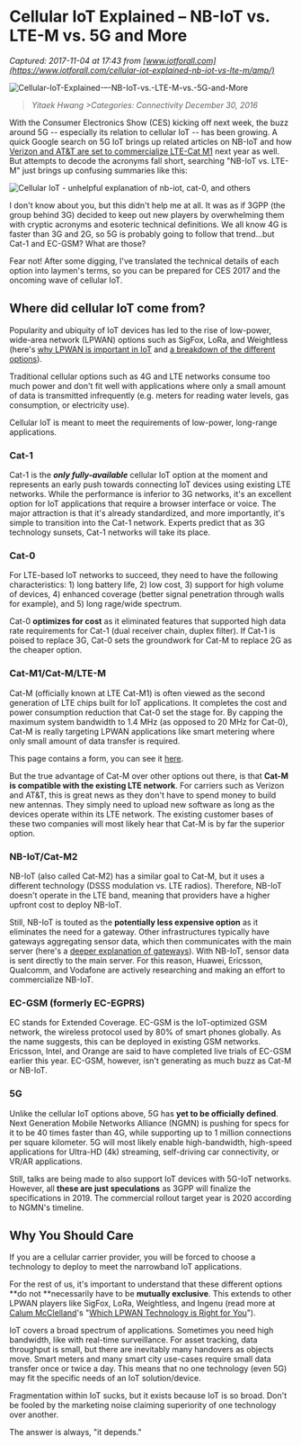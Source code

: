 # Cellular IoT Explained – NB-IoT vs. LTE-M vs. 5G and More

_Captured: 2017-11-04 at 17:43 from [www.iotforall.com](https://www.iotforall.com/cellular-iot-explained-nb-iot-vs-lte-m/amp/)_

![Cellular-IoT-Explained-–-NB-IoT-vs.-LTE-M-vs.-5G-and-More](https://www.iotforall.com/wp-content/uploads/2016/12/Cellular-IoT-Explained-–-NB-IoT-vs.-LTE-M-vs.-5G-and-More.jpg)

> _Yitaek Hwang >Categories: Connectivity December 30, 2016_

With the Consumer Electronics Show (CES) kicking off next week, the buzz around 5G -- especially its relation to cellular IoT -- has been growing. A quick Google search on 5G IoT brings up related articles on NB-IoT and how [Verizon and AT&T are set to commercialize LTE-Cat M1](http://www.fiercewireless.com/tech/verizon-at-t-both-claim-lte-cat-m-firsts-for-internet-things) next year as well. But attempts to decode the acronyms fall short, searching "NB-IoT vs. LTE-M" just brings up confusing summaries like this:

![Cellular IoT - unhelpful explanation of nb-iot, cat-0, and others](https://cdn-images-1.medium.com/max/800/1*NElcQqs2kIB_OLC56es04w.jpeg)

I don't know about you, but this didn't help me at all. It was as if 3GPP (the group behind 3G) decided to keep out new players by overwhelming them with cryptic acronyms and esoteric technical definitions. We all know 4G is faster than 3G and 2G, so 5G is probably going to follow that trend…but Cat-1 and EC-GSM? What are those?

Fear not! After some digging, I've translated the technical details of each option into laymen's terms, so you can be prepared for CES 2017 and the oncoming wave of cellular IoT.

## Where did cellular IoT come from?

Popularity and ubiquity of IoT devices has led to the rise of low-power, wide-area network (LPWAN) options such as SigFox, LoRa, and Weightless (here's [why LPWAN is important in IoT](https://iotforall.com/what-is-lpwan/) and [a breakdown of the different options](https://iotforall.com/comparison-of-lpwan-technologies/)).

Traditional cellular options such as 4G and LTE networks consume too much power and don't fit well with applications where only a small amount of data is transmitted infrequently (e.g. meters for reading water levels, gas consumption, or electricity use).

Cellular IoT is meant to meet the requirements of low-power, long-range applications.

### Cat-1

Cat-1 is the **_only fully-available_** cellular IoT option at the moment and represents an early push towards connecting IoT devices using existing LTE networks. While the performance is inferior to 3G networks, it's an excellent option for IoT applications that require a browser interface or voice. The major attraction is that it's already standardized, and more importantly, it's simple to transition into the Cat-1 network. Experts predict that as 3G technology sunsets, Cat-1 networks will take its place.

### Cat-0

For LTE-based IoT networks to succeed, they need to have the following characteristics: 1) long battery life, 2) low cost, 3) support for high volume of devices, 4) enhanced coverage (better signal penetration through walls for example), and 5) long rage/wide spectrum.

Cat-0 **optimizes for cost** as it eliminated features that supported high data rate requirements for Cat-1 (dual receiver chain, duplex filter). If Cat-1 is poised to replace 3G, Cat-0 sets the groundwork for Cat-M to replace 2G as the cheaper option.

### Cat-M1/Cat-M/LTE-M

Cat-M (officially known at LTE Cat-M1) is often viewed as the second generation of LTE chips built for IoT applications. It completes the cost and power consumption reduction that Cat-0 set the stage for. By capping the maximum system bandwidth to 1.4 MHz (as opposed to 20 MHz for Cat-0), Cat-M is really targeting LPWAN applications like smart metering where only small amount of data transfer is required.

This page contains a form, you can see it [here](https://www.iotforall.com/cellular-iot-explained-nb-iot-vs-lte-m/?view-original-redirect=1).

But the true advantage of Cat-M over other options out there, is that **Cat-M is compatible with the existing LTE network**. For carriers such as Verizon and AT&T, this is great news as they don't have to spend money to build new antennas. They simply need to upload new software as long as the devices operate within its LTE network. The existing customer bases of these two companies will most likely hear that Cat-M is by far the superior option.

### NB-IoT/Cat-M2

NB-IoT (also called Cat-M2) has a similar goal to Cat-M, but it uses a different technology (DSSS modulation vs. LTE radios). Therefore, NB-IoT doesn't operate in the LTE band, meaning that providers have a higher upfront cost to deploy NB-IoT.

Still, NB-IoT is touted as the **potentially less expensive option** as it eliminates the need for a gateway. Other infrastructures typically have gateways aggregating sensor data, which then communicates with the main server (here's a [deeper explanation of gateways](https://iotforall.com/what-is-a-gateway/)). With NB-IoT, sensor data is sent directly to the main server. For this reason, Huawei, Ericsson, Qualcomm, and Vodafone are actively researching and making an effort to commercialize NB-IoT.

### EC-GSM (formerly EC-EGPRS)

EC stands for Extended Coverage. EC-GSM is the IoT-optimized GSM network, the wireless protocol used by 80% of smart phones globally. As the name suggests, this can be deployed in existing GSM networks. Ericsson, Intel, and Orange are said to have completed live trials of EC-GSM earlier this year. EC-GSM, however, isn't generating as much buzz as Cat-M or NB-IoT.

### 5G

Unlike the cellular IoT options above, 5G has **yet to be officially defined**. Next Generation Mobile Networks Alliance (NGMN) is pushing for specs for it to be 40 times faster than 4G, while supporting up to 1 million connections per square kilometer. 5G will most likely enable high-bandwidth, high-speed applications for Ultra-HD (4k) streaming, self-driving car connectivity, or VR/AR applications.

Still, talks are being made to also support IoT devices with 5G-IoT networks. However, all **these are just speculations** as 3GPP will finalize the specifications in 2019. The commercial rollout target year is 2020 according to NGMN's timeline.

## Why You Should Care

If you are a cellular carrier provider, you will be forced to choose a technology to deploy to meet the narrowband IoT applications.

For the rest of us, it's important to understand that these different options **do not **necessarily have to be **mutually exclusive**. This extends to other LPWAN players like SigFox, LoRa, Weightless, and Ingenu (read more at [Calum McClelland](https://medium.com/@calummcclelland)'s "[Which LPWAN Technology is Right for You](https://iotforall.com/comparison-of-lpwan-technologies/)").

IoT covers a broad spectrum of applications. Sometimes you need high bandwidth, like with real-time surveillance. For asset tracking, data throughput is small, but there are inevitably many handovers as objects move. Smart meters and many smart city use-cases require small data transfer once or twice a day. This means that no one technology (even 5G) may fit the specific needs of an IoT solution/device.

Fragmentation within IoT sucks, but it exists because IoT is so broad. Don't be fooled by the marketing noise claiming superiority of one technology over another.

The answer is always, "it depends."
